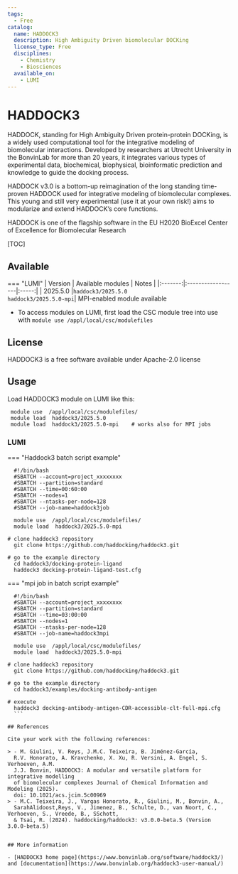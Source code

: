 ```yaml
---
tags:
  - Free
catalog:
  name: HADDOCK3
  description: High Ambiguity Driven biomolecular DOCKing
  license_type: Free
  disciplines:
    - Chemistry
    - Biosciences
  available_on:
    - LUMI
---
```


# HADDOCK3

HADDOCK, standing for High Ambiguity Driven protein-protein DOCKing, is a widely used computational tool for the integrative modeling of biomolecular interactions. Developed by researchers at Utrecht University in the BonvinLab for more than 20 years, it integrates various types of experimental data, biochemical, biophysical, bioinformatic prediction and knowledge to guide the docking process.

HADDOCK v3.0 is a bottom-up reimagination of the long standing time-proven HADDOCK used for integrative modeling of biomolecular complexes. This young and still very experimental (use it at your own risk!) aims to modularize and extend HADDOCK’s core functions.

HADDOCK is one of the flagship software in the EU H2020 BioExcel Center of Excellence for Biomolecular Research 

[TOC]

## Available

=== "LUMI"
    | Version | Available modules | Notes |
    |:-------:|:------------------|:-----:|
    | 2025.5.0   |`haddock3/2025.5.0`<br>`haddock3/2025.5.0-mpi`| MPI-enabled module available
  

- To access modules on LUMI, first load the CSC module tree into use with
  `module use /appl/local/csc/modulefiles`


## License

HADDOCK3 is a free software available under Apache-2.0 license

## Usage

Load HADDOCK3 module  on LUMI like this:

   ```text
    module use  /appl/local/csc/modulefiles/
    module load  haddock3/2025.5.0
    module load  haddock3/2025.5.0-mpi    # works also for MPI jobs

   ```

### LUMI

=== "Haddock3 batch script example"
 
  ```text
    #!/bin/bash
    #SBATCH --account=project_xxxxxxxx
    #SBATCH --partition=standard
    #SBATCH --time=00:60:00
    #SBATCH --nodes=1
    #SBATCH --ntasks-per-node=128
    #SBATCH --job-name=haddock3job

    module use  /appl/local/csc/modulefiles/
    module load  haddock3/2025.5.0-mpi

  # clone haddock3 repository
    git clone https://github.com/haddocking/haddock3.git

  # go to the example directory   
    cd haddock3/docking-protein-ligand
    haddock3 docking-protein-ligand-test.cfg
  ```

=== "mpi job in batch script example"

  ```text
    #!/bin/bash
    #SBATCH --account=project_xxxxxxxx
    #SBATCH --partition=standard
    #SBATCH --time=03:00:00
    #SBATCH --nodes=1
    #SBATCH --ntasks-per-node=128
    #SBATCH --job-name=haddock3mpi

    module use  /appl/local/csc/modulefiles/
    module load  haddock3/2025.5.0-mpi

  # clone haddock3 repository
    git clone https://github.com/haddocking/haddock3.git

  # go to the example directory
    cd haddock3/examples/docking-antibody-antigen

  # execute
    haddock3 docking-antibody-antigen-CDR-accessible-clt-full-mpi.cfg
    ```

## References

Cite your work with the following references:

> - M. Giulini, V. Reys, J.M.C. Teixeira, B. Jiménez-García, 
    R.V. Honorato, A. Kravchenko, X. Xu, R. Versini, A. Engel, S. Verhoeven, A.M.
    J.J. Bonvin, HADDOCK3: A modular and versatile platform for integrative modelling 
    of biomolecular complexes Journal of Chemical Information and Modeling (2025). 
    doi: 10.1021/acs.jcim.5c00969
> - M.C. Teixeira, J., Vargas Honorato, R., Giulini, M., Bonvin, A., 
    SarahAlidoost,Reys, V., Jimenez, B., Schulte, D., van Noort, C., Verhoeven, S., Vreede, B., SSchott, 
    & Tsai, R. (2024). haddocking/haddock3: v3.0.0-beta.5 (Version 3.0.0-beta.5) 


## More information

- [HADDOCK3 home page](https://www.bonvinlab.org/software/haddock3/) and [documentation](https://www.bonvinlab.org/haddock3-user-manual/)
